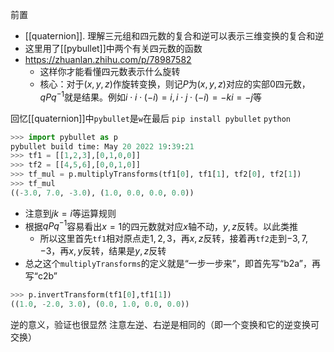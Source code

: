 前置
- [[quaternion]]. 理解三元组和四元数的复合和逆可以表示三维变换的复合和逆
- 这里用了[[pybullet]]中两个有关四元数的函数
- https://zhuanlan.zhihu.com/p/78987582
  - 这样你才能看懂四元数表示什么旋转
  - 核心：对于$(x,y,z)$作旋转变换，则记$P$为$(x,y,z)$对应的实部0四元数，$qPq^{-1}$就是结果。例如$i\cdot i \cdot (-i)=i,i\cdot j\cdot(-i)=-ki=-j$等

回忆[[quaternion]]中`pybullet`是`w`在最后
`pip install pybullet`
`python`
```python
>>> import pybullet as p
pybullet build time: May 20 2022 19:39:21
>>> tf1 = [[1,2,3],[0,1,0,0]]
>>> tf2 = [[4,5,6],[0,0,1,0]]
>>> tf_mul = p.multiplyTransforms(tf1[0], tf1[1], tf2[0], tf2[1])
>>> tf_mul
((-3.0, 7.0, -3.0), (1.0, 0.0, 0.0, 0.0))
```
- 注意到$jk=i$等运算规则
- 根据$qPq^{-1}$容易看出$x=1$的四元数就对应$x$轴不动，$y,z$反转。以此类推
  - 所以这里首先`tf1`相对原点走$1,2,3$，再$x,z$反转，接着再`tf2`走到$-3,7,-3$，再$x,y$反转，结果是$y,z$反转
- 总之这个`multiplyTransforms`的定义就是“一步一步来”，即首先写“b2a”，再写“c2b”

```python
>>> p.invertTransform(tf1[0],tf1[1])
((1.0, -2.0, 3.0), (0.0, 1.0, 0.0, 0.0))
```
逆的意义，验证也很显然
注意左逆、右逆是相同的（即一个变换和它的逆变换可交换）